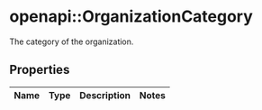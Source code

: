 # openapi::OrganizationCategory

The category of the organization.

## Properties

| Name | Type | Description | Notes |
| ---- | ---- | ----------- | ----- |
